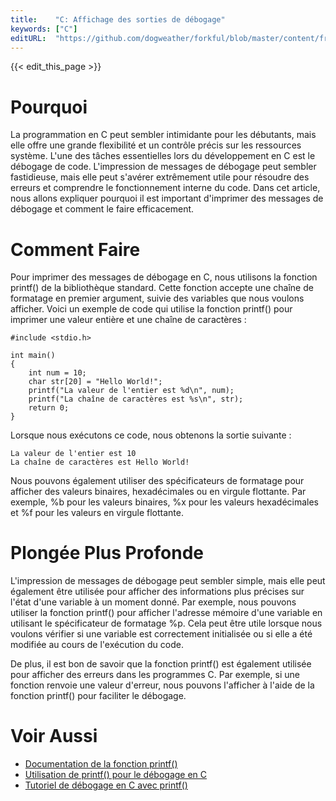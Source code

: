 ```yaml
---
title:    "C: Affichage des sorties de débogage"
keywords: ["C"]
editURL:  "https://github.com/dogweather/forkful/blob/master/content/fr/c/printing-debug-output.md"
---
```


{{< edit_this_page >}}

# Pourquoi

La programmation en C peut sembler intimidante pour les débutants, mais elle offre une grande flexibilité et un contrôle précis sur les ressources système. L'une des tâches essentielles lors du développement en C est le débogage de code. L'impression de messages de débogage peut sembler fastidieuse, mais elle peut s'avérer extrêmement utile pour résoudre des erreurs et comprendre le fonctionnement interne du code. Dans cet article, nous allons expliquer pourquoi il est important d'imprimer des messages de débogage et comment le faire efficacement.

# Comment Faire

Pour imprimer des messages de débogage en C, nous utilisons la fonction printf() de la bibliothèque standard. Cette fonction accepte une chaîne de formatage en premier argument, suivie des variables que nous voulons afficher. Voici un exemple de code qui utilise la fonction printf() pour imprimer une valeur entière et une chaîne de caractères :

```
#include <stdio.h>

int main()
{
    int num = 10;
    char str[20] = "Hello World!";
    printf("La valeur de l'entier est %d\n", num);
    printf("La chaîne de caractères est %s\n", str);
    return 0;
}

```

Lorsque nous exécutons ce code, nous obtenons la sortie suivante :

```
La valeur de l'entier est 10
La chaîne de caractères est Hello World!
```

Nous pouvons également utiliser des spécificateurs de formatage pour afficher des valeurs binaires, hexadécimales ou en virgule flottante. Par exemple, %b pour les valeurs binaires, %x pour les valeurs hexadécimales et %f pour les valeurs en virgule flottante.

# Plongée Plus Profonde

L'impression de messages de débogage peut sembler simple, mais elle peut également être utilisée pour afficher des informations plus précises sur l'état d'une variable à un moment donné. Par exemple, nous pouvons utiliser la fonction printf() pour afficher l'adresse mémoire d'une variable en utilisant le spécificateur de formatage %p. Cela peut être utile lorsque nous voulons vérifier si une variable est correctement initialisée ou si elle a été modifiée au cours de l'exécution du code.

De plus, il est bon de savoir que la fonction printf() est également utilisée pour afficher des erreurs dans les programmes C. Par exemple, si une fonction renvoie une valeur d'erreur, nous pouvons l'afficher à l'aide de la fonction printf() pour faciliter le débogage.

# Voir Aussi

- [Documentation de la fonction printf()](https://cplusplus.com/reference/cstdio/printf/)
- [Utilisation de printf() pour le débogage en C](https://www.geeksforgeeks.org/useful-debugging-tools-in-c/)
- [Tutoriel de débogage en C avec printf()](https://www.tutorialspoint.com/debugging-with-printf-in-c-programming-language)